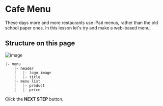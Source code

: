 # Cafe Menu

These days more and more restaurants use iPad menus, rather than the old school paper ones. In this lesson let's try and make a web-based menu. 

## Structure on this page

![image](https://res.cloudinary.com/dyiqg9qhi/image/upload/v1532609841/wire/img-wire-05.jpg)

```
|- menu
    |- header
    |   |- logo image
    |   |- title
    |- menu list
    |   |- product
    |   |- price
```



Click the **NEXT STEP** button.

